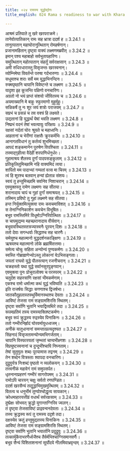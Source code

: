 ```yaml
---
title: ०२४ रामस्य युद्धोद्योगः
title_english: 024 Rama s readiness to war with Khara

---
```



आश्रमं प्रतियाते तु खरे खरपराक्रमे।  
तानेवोत्पातिकान् रामः सह भ्रात्रा ददर्श ह ॥ 3.24.1 ॥   
तानुत्पातान् महाघोरानुत्थितान् रोमहर्षणान्।  
प्रजानामहितान् दृष्ट्वा वाक्यं लक्ष्मणमब्रवीत् ॥ 3.24.2 ॥   
इमान् पश्य महाबाहो सर्वभूतापहारिणः।  
समुत्थितान् महोत्पातान् संहर्तुं सर्वराक्षसान् ॥ 3.24.3 ॥   
अमी रुधिरधारास्तु विसृजन्तः खरस्वनान्।  
व्योम्निमेघा विवर्तन्ते परुषा गर्दभारुणाः ॥ 3.24.4 ॥   
सधूमाश्च शराः सर्वे मम युद्धाभिनन्दिनः।  
रुक्मपृष्ठानि चापानि विवेष्टन्ते च लक्ष्मण ॥ 3.24.5 ॥   
यादृशा इह कूजन्ति पक्षिणो वनचारिणः।  
अग्रतो नो भयं प्राप्तं संशयो जीवितस्य च ॥ 3.24.6 ॥   
अयमाख्यानि मे बाहुः स्फुरमाणो मुहुर्मुहुः।  
सन्निकर्षे तु नः शूर जयं शत्रोः पराजयम् ॥ 3.24.7 ॥   
सप्रभं च प्रसन्नं च तव वक्त्रं हि लक्ष्यते।  
उद्यतानां हि युद्धार्थं येषां भवति लक्ष्मण ॥ 3.24.8 ॥   
निष्प्रभं वदनं तेषां भवत्यायुः परिक्षयः ॥ 3.24.9 ॥   
रक्षसां नर्दतां घोरः श्रूयते च महाध्वनिः।  
आहतानां च भेरीणां राक्षसैः क्रूरकर्मभिः ॥ 3.24.10 ॥   
आनागतविधानं तु कर्तव्यं शुभमिच्छता।  
आपदं शङ्कमानेन पुरुषेण विपश्चिता ॥ 3.24.11 ॥   
तस्माद्गृहीत्वा वैदेहीं शरपाणिर्धनुर्धरः।  
गुहामाश्रय शैलस्य दुर्गां पादपसङ्कुलाम् ॥ 3.24.12 ॥   
प्रतिकूलितुमिच्छामि नहि वाक्यमिदं त्वया।  
शापितो मम पादाभ्यां गम्यतां वत्स मा चिरम् ॥ 3.24.13 ॥   
त्वं हि शूरश्च बलवान् हन्यां ह्येतान्न संशयः।  
स्वयं तु हन्तुमिच्छामि सर्वानेव निशाचरान् ॥ 3.24.14 ॥   
एवमुक्तस्तु रामेण लक्ष्मणः सह सीतया।  
शरानादाय चापं च गुहां दुर्गां समाश्रयत् ॥ 3.24.15 ॥   
तस्मिन् प्रविष्टे तु गुहां लक्ष्मणे सह सीतया।  
हन्त निर्युक्तमित्युक्त्वा रामः कवचमाविशत् ॥ 3.24.16 ॥   
स तेनाग्निनिकाशेन कवचेन विभूषितः।  
बभूव रामस्तिमिरे विधूमोऽग्निरिवोत्थितः ॥ 3.24.17 ॥   
स चापमुद्यम्य महच्छरानादाय वीर्यवान्।  
बभूवावस्थितस्तत्रज्यास्वनैः पूरयन् दिशः ॥ 3.24.18 ॥   
ततो देवाः सगन्धर्वाः सिद्धाश्च सह चारणैः।  
समेयुश्च महात्मानो युद्धदर्शनकाङ्क्षिणः ॥ 3.24.19 ॥   
ऋषयश्च महात्मानो लोके ब्रह्मर्षिसत्तमाः।  
समेत्य चोचुः सहिता अन्योन्यं पुण्यकर्मणः ॥ 3.24.20 ॥   
स्वस्ति गोब्राह्मणेभ्योऽस्तु लोकानां येऽभिसङ्गताः।  
जयतां राघवो युद्धे पौलस्त्यान् रजनीचरान् ॥ 3.24.21 ॥   
चक्रहस्तो यथा युद्धे सर्वानसुरपुङ्गवान्।  
एवमुक्त्वा पुनः प्रोचुरालोक्य च परस्परम् ॥ 3.24.22 ॥   
चतुर्दश सहस्त्राणि रक्षसां भीमकर्मणाम्।  
एकश्च रामो धर्मात्मा कथं युद्धं भविष्यति ॥ 3.24.23 ॥   
इति राजर्षयः सिद्धाः सगणाश्च द्विजर्षभाः।  
जातकौतूहलास्तस्थुर्विमानस्थाश्च देवताः ॥ 3.24.24 ॥   
आविष्टं तेजसा रामं सङ्ग्रामशिरसि स्थितम्।  
दृष्ट्वा सर्वाणि भूतानि भयाद्विव्यथिरे तदा ॥ 3.24.25 ॥   
रूपमप्रतिमं तस्य रामस्याक्लिष्टकर्मणः।  
बभूव रूपं क्रुद्धस्य रुद्रस्येव पिनाकिनः ॥ 3.24.26 ॥   
ततो गम्भीरनिर्ह्रादं घोरवर्मायुधध्वजम्।  
अनीकं यातुधानानां समन्तात्प्रत्यदृश्यत ॥ 3.24.27 ॥   
सिंहनादं विसृजतामन्योन्यमभिगर्जताम्।  
चापानि विस्फारयतां जृम्भतां चाप्यभीक्ष्णशः ॥ 3.24.28 ॥   
विप्रघुष्टस्वनानां च दुन्दुभींश्चापि निघ्नताम्।  
तेषां सुतुमुलः शब्दः पूरयामास तद्वनम् ॥ 3.24.29 ॥   
तेन शब्देन वित्रस्ताः श्वापदा वनचारिणः।  
दुद्रुवुर्यत्र निःशब्दं पृष्ठतो न व्यलोकयन् ॥ 3.24.30 ॥   
तत्त्वनीकं महावेगं रामं समुपसर्पत।  
धृतनानाप्रहरणं गम्भीरं सागरोपमम् ॥ 3.24.31 ॥   
रामोऽपि चारयन् चक्षुः सर्वतो रणपण्डितः।  
ददर्श खरसैन्यं तद्युद्धाभिमुखमुत्थितम् ॥ 3.24.32 ॥   
वितत्य च धनुर्भीमं तूण्योश्चोद्धृत्य सायकान्।  
क्रोधमाहारयत्तीव्रं वधार्थं सर्वरक्षसाम् ॥ 3.24.33 ॥   
दुष्प्रेक्षः सोभवत् क्रुद्धो युगान्ताग्निरिव ज्वलन्।  
तं दृष्ट्वा तेजसाविष्टं प्राद्रवन्वनदेवताः ॥ 3.24.34 ॥   
तस्य क्रुद्धस्य रूपं तु रामस्य ददृशे तदा।  
दक्षस्येव क्रतुं हन्तुमुद्यतस्य पिनाकिनः ॥ 3.24.35 ॥   
आविष्टं तेजसा रामं सङ्ग्रामशिरसि स्थितम्।  
दृष्ट्वा सर्वाणि भूतानि भयार्तानि प्रदुद्रुवुः ॥ 3.24.36 ॥   
तत्कार्मुकैराभरणैर्ध्वजैश्च तैर्वर्मभिश्चाग्निसमानवर्णैः।  
बभूव सैन्यं पिशिताशनानां सूर्योदये नीलमिवाभ्रवृन्दम् ॥ 3.24.37 ॥   